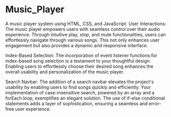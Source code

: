# Music_Player
A music player system using HTML, CSS, and JavaScript.
User Interactions:
The music player empowers users with seamless control over their audio experience. Through intuitive play, stop, and mute functionalities, users can effortlessly navigate through various songs. This not only enhances user engagement but also provides a dynamic and responsive interface.

Index-Based Selection:
The incorporation of event listener functions for index-based song selection is a testament to your thoughtful design. Enabling users to effortlessly choose their desired song enhances the overall usability and personalization of the music player.

Search Navbar:
The addition of a search navbar elevates the project's usability by enabling users to find songs quickly and efficiently. Your implementation of case-insensitive search, powered by an array and a forEach loop, exemplifies an elegant solution. The use of if-else conditional statements adds a layer of sophistication, ensuring a seamless and error-free user experience.
